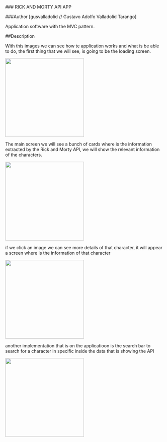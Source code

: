 <div>
 ### RICK AND MORTY API APP
 
 ###Author [gusvalladolid // Gustavo Adolfo Valladolid Tarango]
 
  Application software with the MVC pattern.
 

  
  
  ##Description
  
 With this images we can see how te application works and what is be able to do, the first thing that we will see, is going to be the loading screen.
  
  
 <img src='https://user-images.githubusercontent.com/81264925/159103506-b2a5cb5c-78f2-4227-8b1a-57c570d8b805.jpeg' width="250">
  
  
 The main screen we will see a bunch of cards where is the information extracted by the Rick and Morty API, we will show the relevant information of the characters.
  
  
<img src='https://user-images.githubusercontent.com/81264925/159101876-bd512b55-0975-4f3d-9529-fb5b6f997e1a.jpeg' width="250">
  
  
 if we click an image we can see more details of that character, it will appear a screen where is the information of that character
  
  
<img src='https://user-images.githubusercontent.com/81264925/159101865-da472318-aa70-49ee-9f4d-a047a8208d0b.jpeg' width="250">
  
  
 another implementation that is on the applicatioon is the search bar to search for a character in specific inside the data that is showing the API 
  
  
<img src='https://user-images.githubusercontent.com/81264925/159101843-1f083063-0c2f-478f-a211-2daf74f3a089.jpeg' width="250">
</div>



